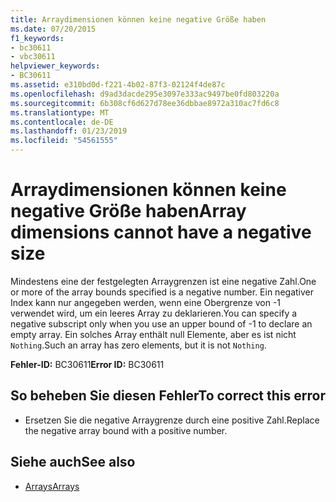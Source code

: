 ```yaml
---
title: Arraydimensionen können keine negative Größe haben
ms.date: 07/20/2015
f1_keywords:
- bc30611
- vbc30611
helpviewer_keywords:
- BC30611
ms.assetid: e310bd0d-f221-4b02-87f3-02124f4de87c
ms.openlocfilehash: d9ad3dacde295e3097e333ac9497be0fd803220a
ms.sourcegitcommit: 6b308cf6d627d78ee36dbbae8972a310ac7fd6c8
ms.translationtype: MT
ms.contentlocale: de-DE
ms.lasthandoff: 01/23/2019
ms.locfileid: "54561555"
---
```

# <a name="array-dimensions-cannot-have-a-negative-size"></a><span data-ttu-id="9f3ea-102">Arraydimensionen können keine negative Größe haben</span><span class="sxs-lookup"><span data-stu-id="9f3ea-102">Array dimensions cannot have a negative size</span></span>
<span data-ttu-id="9f3ea-103">Mindestens eine der festgelegten Arraygrenzen ist eine negative Zahl.</span><span class="sxs-lookup"><span data-stu-id="9f3ea-103">One or more of the array bounds specified is a negative number.</span></span> <span data-ttu-id="9f3ea-104">Ein negativer Index kann nur angegeben werden, wenn eine Obergrenze von -1 verwendet wird, um ein leeres Array zu deklarieren.</span><span class="sxs-lookup"><span data-stu-id="9f3ea-104">You can specify a negative subscript only when you use an upper bound of -1 to declare an empty array.</span></span> <span data-ttu-id="9f3ea-105">Ein solches Array enthält null Elemente, aber es ist nicht `Nothing`.</span><span class="sxs-lookup"><span data-stu-id="9f3ea-105">Such an array has zero elements, but it is not `Nothing`.</span></span>  
  
 <span data-ttu-id="9f3ea-106">**Fehler-ID:** BC30611</span><span class="sxs-lookup"><span data-stu-id="9f3ea-106">**Error ID:** BC30611</span></span>  
  
## <a name="to-correct-this-error"></a><span data-ttu-id="9f3ea-107">So beheben Sie diesen Fehler</span><span class="sxs-lookup"><span data-stu-id="9f3ea-107">To correct this error</span></span>  
  
-   <span data-ttu-id="9f3ea-108">Ersetzen Sie die negative Arraygrenze durch eine positive Zahl.</span><span class="sxs-lookup"><span data-stu-id="9f3ea-108">Replace the negative array bound with a positive number.</span></span>  
  
## <a name="see-also"></a><span data-ttu-id="9f3ea-109">Siehe auch</span><span class="sxs-lookup"><span data-stu-id="9f3ea-109">See also</span></span>
- [<span data-ttu-id="9f3ea-110">Arrays</span><span class="sxs-lookup"><span data-stu-id="9f3ea-110">Arrays</span></span>](../../visual-basic/programming-guide/language-features/arrays/index.md)
